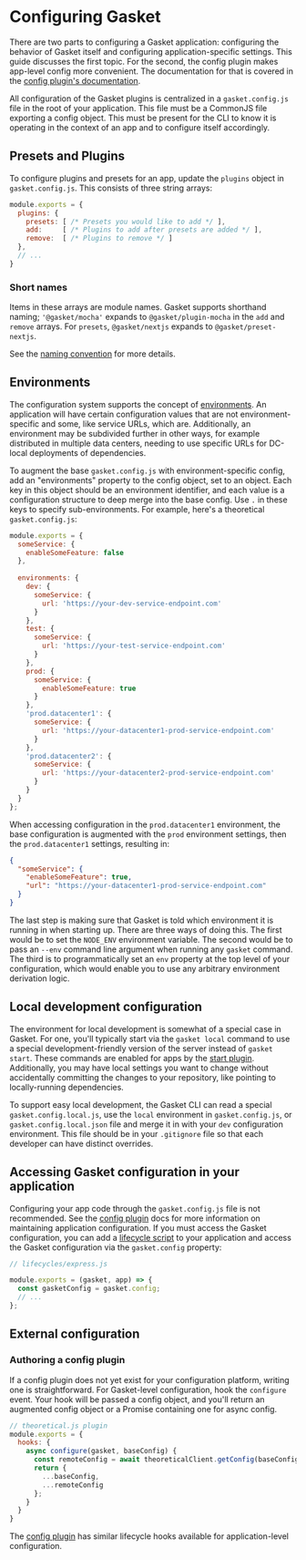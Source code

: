 # Configuring Gasket

There are two parts to configuring a Gasket application: configuring the
behavior of Gasket itself and configuring application-specific settings. This
guide discusses the first topic. For the second, the config plugin makes
app-level config more convenient. The documentation for that is covered in the
[config plugin's documentation][config plugin].

All configuration of the Gasket plugins is centralized in a `gasket.config.js`
file in the root of your application. This file must be a CommonJS file
exporting a config object. This must be present for the CLI to know it is
operating in the context of an app and to configure itself accordingly.

## Presets and Plugins

To configure plugins and presets for an app, update the `plugins` object in
`gasket.config.js`. This consists of three string arrays:

```js
module.exports = {
  plugins: {
    presets: [ /* Presets you would like to add */ ],
    add:     [ /* Plugins to add after presets are added */ ],
    remove:  [ /* Plugins to remove */ ]
  },
  // ...
}
```

### Short names

Items in these arrays are module names. Gasket supports shorthand naming;
`'@gasket/mocha'` expands to `@gasket/plugin-mocha` in the `add` and `remove`
arrays. For `presets`, `@gasket/nextjs` expands to `@gasket/preset-nextjs`.

See the [naming convention] for more details.

## Environments

The configuration system supports the concept of
[environments](https://en.wikipedia.org/wiki/Deployment_environment). An
application will have certain configuration values that are not
environment-specific and some, like service URLs, which are. Additionally, an
environment may be subdivided further in other ways, for example distributed in
multiple data centers, needing to use specific URLs for DC-local deployments of
dependencies.

To augment the base `gasket.config.js` with environment-specific config, add an
"environments" property to the config object, set to an object. Each key in this
object should be an environment identifier, and each value is a configuration
structure to deep merge into the base config. Use `.` in these keys to specify
sub-environments. For example, here's a theoretical `gasket.config.js`:

```js
module.exports = {
  someService: {
    enableSomeFeature: false
  },
  
  environments: {
    dev: {
      someService: {
        url: 'https://your-dev-service-endpoint.com'
      }
    },
    test: {
      someService: {
        url: 'https://your-test-service-endpoint.com'
      }
    },
    prod: {
      someService: {
        enableSomeFeature: true
      }
    },
    'prod.datacenter1': {
      someService: {
        url: 'https://your-datacenter1-prod-service-endpoint.com'
      }
    },
    'prod.datacenter2': {
      someService: {
        url: 'https://your-datacenter2-prod-service-endpoint.com'
      }
    }
  }
};
```

When accessing configuration in the `prod.datacenter1` environment, the base
configuration is augmented with the `prod` environment settings, then the
`prod.datacenter1` settings, resulting in:

```json
{
  "someService": {
    "enableSomeFeature": true,
    "url": "https://your-datacenter1-prod-service-endpoint.com"
  }
}
```

The last step is making sure that Gasket is told which environment it is running
in when starting up. There are three ways of doing this. The first would be to
set the `NODE_ENV` environment variable. The second would be to pass an `--env`
command line argument when running any `gasket` command. The third is to
programmatically set an `env` property at the top level of your configuration,
which would enable you to use any arbitrary environment derivation logic.

## Local development configuration

The environment for local development is somewhat of a special case in Gasket.
For one, you'll typically start via the `gasket local` command to use a special
development-friendly version of the server instead of `gasket start`. These
commands are enabled for apps by the [start plugin]. Additionally, you
may have local settings you want to change without accidentally committing the
changes to your repository, like pointing to locally-running dependencies.

To support easy local development, the Gasket CLI can read a special
`gasket.config.local.js`, use the `local` environment in `gasket.config.js`, or
`gasket.config.local.json` file and merge it in with your `dev` configuration
environment. This file should be in your `.gitignore` file so that each
developer can have distinct overrides.

## Accessing Gasket configuration in your application

Configuring your app code through the `gasket.config.js` file is not
recommended. See the [config plugin] docs for more information on maintaining
application configuration. If you must access the Gasket configuration, you can
add a [lifecycle script][lifecycle plugin] to your application and access the
Gasket configuration via the `gasket.config` property:

```js
// lifecycles/express.js

module.exports = (gasket, app) => {
  const gasketConfig = gasket.config;
  // ...
};
```

## External configuration

### Authoring a config plugin

If a config plugin does not yet exist for your configuration platform, writing
one is straightforward. For Gasket-level configuration, hook the `configure`
event. Your hook will be passed a config object, and you'll return an augmented
config object or a Promise containing one for async config.

```js
// theoretical.js plugin
module.exports = {
  hooks: {
    async configure(gasket, baseConfig) {
      const remoteConfig = await theoreticalClient.getConfig(baseConfig.theoretical.url);
      return {
        ...baseConfig,
        ...remoteConfig
      };
    }
  }
}
```

The [config plugin] has similar lifecycle hooks available for application-level
configuration.

[config plugin]: /packages/gasket-plugin-config/README.md
[start plugin]: /packages/gasket-plugin-start/README.md
[lifecycle plugin]: /packages/gasket-plugin-lifecycle/README.md
[naming convention]: /packages/gasket-resolve/README.md
